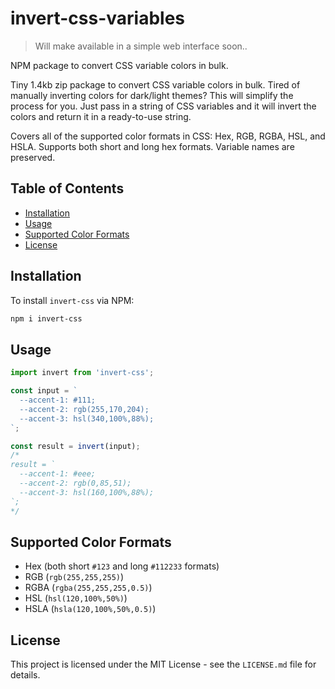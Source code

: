 # invert-css-variables

> Will make available in a simple web interface soon..

NPM package to convert CSS variable colors in bulk.

Tiny 1.4kb zip package to convert CSS variable colors in bulk. Tired of manually inverting colors for dark/light themes? This will simplify the process for you. Just pass in a string of CSS variables and it will invert the colors and return it in a ready-to-use string.

Covers all of the supported color formats in CSS: Hex, RGB, RGBA, HSL, and HSLA. Supports both short and long hex formats. Variable names are preserved.

## Table of Contents

- [Installation](#installation)
- [Usage](#usage)
- [Supported Color Formats](#supported-color-formats)
- [License](#license)

## Installation

To install `invert-css` via NPM:
 
```bash
npm i invert-css
```

## Usage

```javascript
import invert from 'invert-css';

const input = `
  --accent-1: #111;
  --accent-2: rgb(255,170,204);
  --accent-3: hsl(340,100%,88%);
`;

const result = invert(input);
/*
result = `
  --accent-1: #eee;
  --accent-2: rgb(0,85,51);
  --accent-3: hsl(160,100%,88%);
`;
*/
```

## Supported Color Formats

- Hex (both short `#123` and long `#112233` formats)
- RGB (`rgb(255,255,255)`)
- RGBA (`rgba(255,255,255,0.5)`)
- HSL (`hsl(120,100%,50%)`)
- HSLA (`hsla(120,100%,50%,0.5)`)

## License

This project is licensed under the MIT License - see the `LICENSE.md` file for details.
